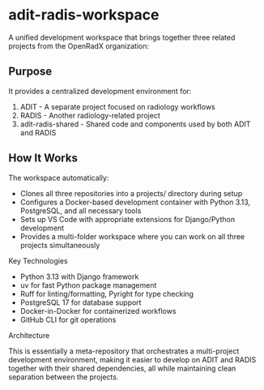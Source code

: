 # adit-radis-workspace

A unified development workspace that brings together three related projects from the OpenRadX organization:

## Purpose

It provides a centralized development environment for:

1. ADIT - A separate project focused on radiology workflows
2. RADIS - Another radiology-related project
3. adit-radis-shared - Shared code and components used by both ADIT and RADIS

## How It Works

The workspace automatically:

- Clones all three repositories into a projects/ directory during setup
- Configures a Docker-based development container with Python 3.13, PostgreSQL, and all necessary tools
- Sets up VS Code with appropriate extensions for Django/Python development
- Provides a multi-folder workspace where you can work on all three projects simultaneously

Key Technologies

- Python 3.13 with Django framework
- uv for fast Python package management
- Ruff for linting/formatting, Pyright for type checking
- PostgreSQL 17 for database support
- Docker-in-Docker for containerized workflows
- GitHub CLI for git operations

Architecture

This is essentially a meta-repository that orchestrates a multi-project development environment, making it easier to develop on ADIT and RADIS together with their shared dependencies, all while maintaining clean separation between the projects.
